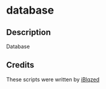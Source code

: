 # database

## Description

Database

## Credits

These scripts were written by [iBlqzed](https://github.com/iBlqzed)
